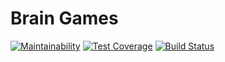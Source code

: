 # Brain Games

[![Maintainability](https://api.codeclimate.com/v1/badges/ac85becec5d2442b142c/maintainability)](https://codeclimate.com/github/Iwebinet/project-lvl1-s412/maintainability)
[![Test Coverage](https://api.codeclimate.com/v1/badges/ac85becec5d2442b142c/test_coverage)](https://codeclimate.com/github/Iwebinet/project-lvl1-s412/test_coverage)
[![Build Status](https://travis-ci.org/Iwebinet/project-lvl1-s412.svg?branch=master)](https://travis-ci.org/Iwebinet/project-lvl1-s412)